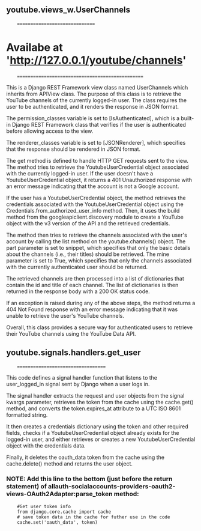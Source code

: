 ##        youtube.views_w.UserChannels
        =============================

#        Availabe at 'http://127.0.0.1/youtube/channels'
        ===============================================
This is a Django REST Framework view class named UserChannels which inherits from APIView class.
The purpose of this class is to retrieve the YouTube channels of the currently logged-in user. 
The class requires the user to be authenticated, and it renders the response in JSON format.

The permission_classes variable is set to [IsAuthenticated], which is a built-in Django REST Framework class that
verifies if the user is authenticated before allowing access to the view.

The renderer_classes variable is set to [JSONRenderer], which specifies that the response should be rendered in JSON format.

The get method is defined to handle HTTP GET requests sent to the view. The method tries to retrieve the YoutubeUserCredential object associated with the currently logged-in user.
If the user doesn't have a YoutubeUserCredential object, it returns a 401 Unauthorized response with an error message indicating that the account is not a Google account.

If the user has a YoutubeUserCredential object, the method retrieves the credentials associated with the YoutubeUserCredential object using the Credentials.from_authorized_user_info method.
Then, it uses the build method from the googleapiclient.discovery module to create a YouTube object with the v3 version of the API and the retrieved credentials.

The method then tries to retrieve the channels associated with the user's account by calling the list method on the youtube.channels() object.
The part parameter is set to snippet, which specifies that only the basic details about the channels (i.e., their titles) should be retrieved.
The mine parameter is set to True, which specifies that only the channels associated with the currently authenticated user should be returned.

The retrieved channels are then processed into a list of dictionaries that contain the id and title of each channel.
The list of dictionaries is then returned in the response body with a 200 OK status code.

If an exception is raised during any of the above steps, the method returns a 404 Not Found response with an error
message indicating that it was unable to retrieve the user's YouTube channels.

Overall, this class provides a secure way for authenticated users to retrieve their YouTube channels using the YouTube Data API.


##        youtube.signals.handlers.get_user
        =================================
This code defines a signal handler function that listens to the user_logged_in signal sent by Django when a user logs in.

The signal handler extracts the request and user objects from the signal kwargs parameter,
retrieves the token from the cache using the cache.get() method, and converts the token.expires_at attribute
to a UTC ISO 8601 formatted string.

It then creates a credentials dictionary using the token and other required fields,
checks if a YoutubeUserCredential object already exists for the logged-in user, and either
retrieves or creates a new YoutubeUserCredential object with the credentials data.

Finally, it deletes the oauth_data token from the cache using the cache.delete() method and returns the user object.

### NOTE: Add this line to the bottom (just before the return statement) of allauth-socialaccounts-providers-oauth2-views-OAuth2Adapter:parse_token method:
        #Get user token info
        from django.core.cache import cache
        # save token data in the cache for futher use in the code
        cache.set('oauth_data', token)